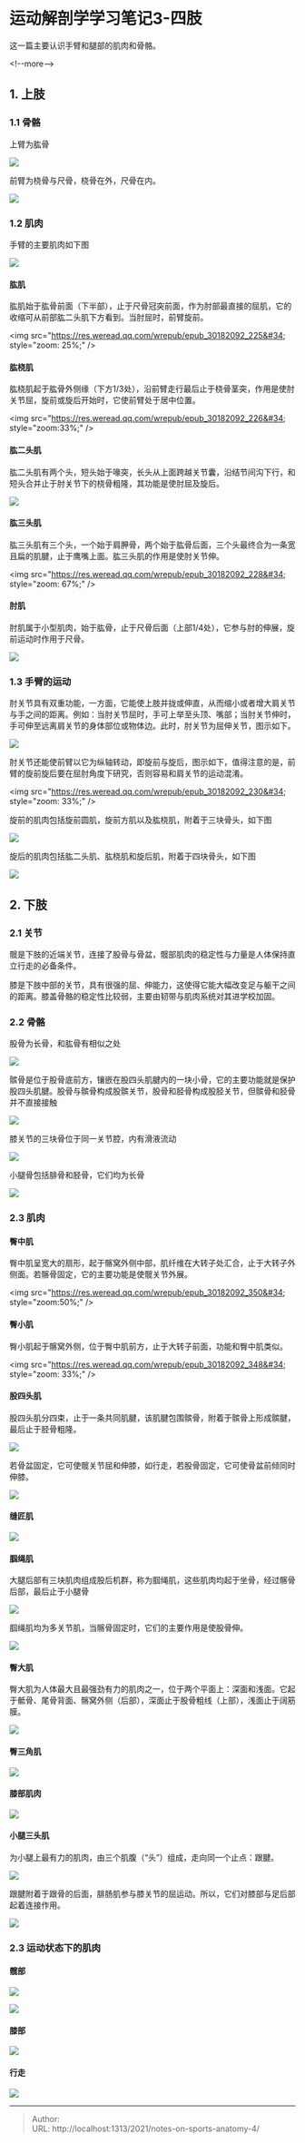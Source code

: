 # 运动解剖学学习笔记3-四肢


这一篇主要认识手臂和腿部的肌肉和骨骼。

&lt;!--more--&gt;

## 1. 上肢

### 1.1 骨骼

上臂为肱骨

![](https://res.weread.qq.com/wrepub/epub_30182092_181)

前臂为桡骨与尺骨，桡骨在外，尺骨在内。

![](https://res.weread.qq.com/wrepub/epub_30182092_219)

### 1.2 肌肉

手臂的主要肌肉如下图

![](https://res.weread.qq.com/wrepub/epub_30182092_224)

#### 肱肌

肱肌始于肱骨前面（下半部），止于尺骨冠突前面，作为肘部最直接的屈肌，它的收缩可从前部肱二头肌下方看到。当肘屈时，前臂旋前。

&lt;img src=&#34;https://res.weread.qq.com/wrepub/epub_30182092_225&#34; style=&#34;zoom: 25%;&#34; /&gt;

#### 肱桡肌

肱桡肌起于肱骨外侧缘（下方1/3处），沿前臂走行最后止于桡骨茎突，作用是使肘关节屈，旋前或旋后开始时，它使前臂处于居中位置。

&lt;img src=&#34;https://res.weread.qq.com/wrepub/epub_30182092_226&#34; style=&#34;zoom:33%;&#34; /&gt;

#### 肱二头肌

肱二头肌有两个头，短头始于喙突，长头从上面跨越关节囊，沿结节间沟下行，和短头合并止于肘关节下的桡骨粗隆，其功能是使肘屈及旋后。

![](https://res.weread.qq.com/wrepub/epub_30182092_227)

#### 肱三头肌

肱三头肌有三个头，一个始于肩胛骨，两个始于肱骨后面，三个头最终合为一条宽且扁的肌腱，止于鹰嘴上面。肱三头肌的作用是使肘关节伸。

&lt;img src=&#34;https://res.weread.qq.com/wrepub/epub_30182092_228&#34; style=&#34;zoom: 67%;&#34; /&gt;

#### 肘肌

肘肌属于小型肌肉，始于肱骨，止于尺骨后面（上部1/4处），它参与肘的伸展，旋前运动时作用于尺骨。

![](https://res.weread.qq.com/wrepub/epub_30182092_229)

### 1.3 手臂的运动

肘关节具有双重功能，一方面，它能使上肢并拢或伸直，从而缩小或者增大肩关节与手之间的距离。例如：当肘关节屈时，手可上举至头顶、嘴部；当肘关节伸时，手可伸至远离肩关节的身体部位或物体边。此时，肘关节为屈伸关节，图示如下。

![](https://res.weread.qq.com/wrepub/epub_30182092_218)

肘关节还能使前臂以它为纵轴转动，即旋前与旋后，图示如下，值得注意的是，前臂的旋前旋后要在屈肘角度下研究，否则容易和肩关节的运动混淆。

&lt;img src=&#34;https://res.weread.qq.com/wrepub/epub_30182092_230&#34; style=&#34;zoom: 33%;&#34; /&gt;

旋前的肌肉包括旋前圆肌，旋前方肌以及肱桡肌，附着于三块骨头，如下图

![](https://res.weread.qq.com/wrepub/epub_30182092_235)

旋后的肌肉包括肱二头肌、肱桡肌和旋后肌，附着于四块骨头，如下图

![](https://res.weread.qq.com/wrepub/epub_30182092_237)

## 2. 下肢

### 2.1 关节

髋是下肢的近端关节，连接了股骨与骨盆，髋部肌肉的稳定性与力量是人体保持直立行走的必备条件。

膝是下肢中部的关节，具有很强的屈、伸能力，这使得它能大幅改变足与躯干之间的距离。膝盖骨骼的稳定性比较弱，主要由韧带与肌肉系统对其进学校加固。

### 2.2 骨骼

股骨为长骨，和肱骨有相似之处

![](https://res.weread.qq.com/wrepub/epub_30182092_288)

髌骨是位于股骨底前方，镶嵌在股四头肌腱内的一块小骨，它的主要功能就是保护股四头肌腱。股骨与髌骨构成股髌关节，股骨和胫骨构成股胫关节，但髌骨和胫骨并不直接接触

![](https://res.weread.qq.com/wrepub/epub_30182092_299)

膝关节的三块骨位于同一关节腔，内有滑液流动

![](https://res.weread.qq.com/wrepub/epub_30182092_309)

小腿骨包括腓骨和胫骨，它们均为长骨

![](https://res.weread.qq.com/wrepub/epub_30182092_382)

### 2.3 肌肉

#### 臀中肌

臀中肌呈宽大的扇形，起于髂窝外侧中部，肌纤维在大转子处汇合，止于大转子外侧面。若髂骨固定，它的主要功能是使髋关节外展。

&lt;img src=&#34;https://res.weread.qq.com/wrepub/epub_30182092_350&#34; style=&#34;zoom:50%;&#34; /&gt;

#### 臀小肌

臀小肌起于髂窝外侧，位于臀中肌前方，止于大转子前面，功能和臀中肌类似。

&lt;img src=&#34;https://res.weread.qq.com/wrepub/epub_30182092_348&#34; style=&#34;zoom: 33%;&#34; /&gt;

#### 股四头肌

股四头肌分四束，止于一条共同肌腱，该肌腱包围髌骨，附着于髌骨上形成髌腱，最后止于胫骨粗隆。

![](https://res.weread.qq.com/wrepub/epub_30182092_353)

若骨盆固定，它可使髋关节屈和伸膝，如行走，若股骨固定，它可使骨盆前倾同时伸膝。

![](https://res.weread.qq.com/wrepub/epub_30182092_357)

#### 缝匠肌

![](https://res.weread.qq.com/wrepub/epub_30182092_358)

#### 腘绳肌

大腿后部有三块肌肉组成股后机群，称为腘绳肌，这些肌肉均起于坐骨，经过髂骨后部，最后止于小腿骨

![](https://res.weread.qq.com/wrepub/epub_30182092_359)

腘绳肌均为多关节肌，当髂骨固定时，它们的主要作用是使股骨伸。

![](https://res.weread.qq.com/wrepub/epub_30182092_360)

#### 臀大肌

臀大肌为人体最大且最强劲有力的肌肉之一，位于两个平面上：深面和浅面。它起于骶骨、尾骨背面、髂窝外侧（后部），深面止于股骨粗线（上部），浅面止于阔筋膜。

![](https://res.weread.qq.com/wrepub/epub_30182092_368)

#### 臀三角肌

![](https://res.weread.qq.com/wrepub/epub_30182092_369)

#### 膝部肌肉

![](https://res.weread.qq.com/wrepub/epub_30182092_370)

#### 小腿三头肌

为小腿上最有力的肌肉，由三个肌腹（“头”）组成，走向同一个止点：跟腱。

![](https://res.weread.qq.com/wrepub/epub_30182092_449)

跟腱附着于跟骨的后面，腓肠肌参与膝关节的屈运动。所以，它们对膝部与足后部起着连接作用。

![](https://res.weread.qq.com/wrepub/epub_30182092_450)

### 2.3 运动状态下的肌肉

#### 髋部

![](https://res.weread.qq.com/wrepub/epub_30182092_371)

![](https://res.weread.qq.com/wrepub/epub_30182092_372)

#### 膝部

![](https://res.weread.qq.com/wrepub/epub_30182092_373)

#### 行走

![](https://res.weread.qq.com/wrepub/epub_30182092_374)

---

> Author:   
> URL: http://localhost:1313/2021/notes-on-sports-anatomy-4/  

